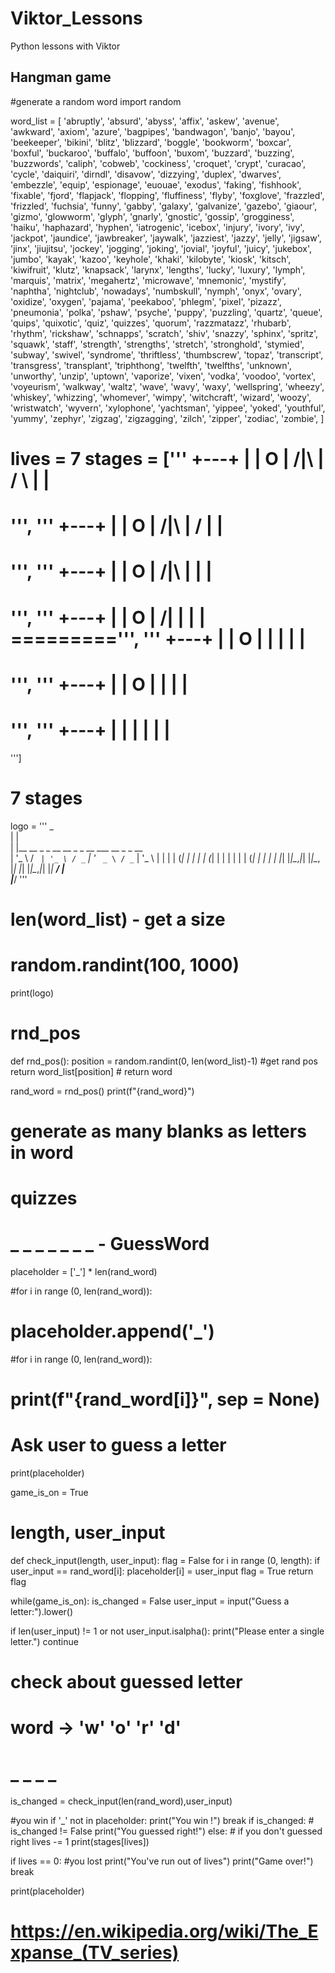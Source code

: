 # Viktor_Lessons
Python lessons with Viktor

## Hangman game

#generate a random word
import random

word_list = [
'abruptly', 'absurd', 'abyss', 'affix', 'askew', 'avenue', 'awkward', 'axiom', 'azure', 'bagpipes', 'bandwagon', 'banjo', 'bayou', 'beekeeper', 'bikini', 'blitz', 'blizzard', 'boggle', 'bookworm', 'boxcar', 'boxful', 'buckaroo', 'buffalo', 'buffoon', 'buxom', 'buzzard', 'buzzing', 'buzzwords', 'caliph', 'cobweb', 'cockiness', 'croquet', 'crypt', 'curacao', 'cycle', 'daiquiri', 'dirndl', 'disavow', 'dizzying', 'duplex', 'dwarves', 'embezzle', 'equip', 'espionage', 'euouae', 'exodus', 'faking', 'fishhook', 'fixable', 'fjord', 'flapjack', 'flopping', 'fluffiness', 'flyby', 'foxglove', 'frazzled', 'frizzled', 'fuchsia', 'funny', 'gabby', 'galaxy', 'galvanize', 'gazebo', 'giaour', 'gizmo', 'glowworm', 'glyph', 'gnarly', 'gnostic', 'gossip', 'grogginess', 'haiku', 'haphazard', 'hyphen', 'iatrogenic', 'icebox', 'injury', 'ivory', 'ivy', 'jackpot', 'jaundice', 'jawbreaker', 'jaywalk', 'jazziest', 'jazzy', 'jelly', 'jigsaw', 'jinx', 'jiujitsu', 'jockey', 'jogging', 'joking', 'jovial', 'joyful', 'juicy', 'jukebox', 'jumbo', 'kayak', 'kazoo', 'keyhole', 'khaki', 'kilobyte', 'kiosk', 'kitsch', 'kiwifruit', 'klutz', 'knapsack', 'larynx', 'lengths', 'lucky', 'luxury', 'lymph', 'marquis', 'matrix', 'megahertz', 'microwave', 'mnemonic', 'mystify', 'naphtha', 'nightclub', 'nowadays', 'numbskull', 'nymph', 'onyx', 'ovary', 'oxidize', 'oxygen', 'pajama', 'peekaboo', 'phlegm', 'pixel', 'pizazz', 'pneumonia', 'polka', 'pshaw', 'psyche', 'puppy', 'puzzling', 'quartz', 'queue', 'quips', 'quixotic', 'quiz', 'quizzes', 'quorum', 'razzmatazz', 'rhubarb', 'rhythm', 'rickshaw', 'schnapps', 'scratch', 'shiv', 'snazzy', 'sphinx', 'spritz', 'squawk', 'staff', 'strength', 'strengths', 'stretch', 'stronghold', 'stymied', 'subway', 'swivel', 'syndrome', 'thriftless', 'thumbscrew', 'topaz', 'transcript', 'transgress', 'transplant', 'triphthong', 'twelfth', 'twelfths', 'unknown', 'unworthy', 'unzip', 'uptown', 'vaporize', 'vixen', 'vodka', 'voodoo', 'vortex', 'voyeurism', 'walkway', 'waltz', 'wave', 'wavy', 'waxy', 'wellspring', 'wheezy', 'whiskey', 'whizzing', 'whomever', 'wimpy', 'witchcraft', 'wizard', 'woozy', 'wristwatch', 'wyvern', 'xylophone', 'yachtsman', 'yippee', 'yoked', 'youthful', 'yummy', 'zephyr', 'zigzag', 'zigzagging', 'zilch', 'zipper', 'zodiac', 'zombie', 
]

lives = 7
stages = ['''
  +---+
  |   |
  O   |
 /|\  |
 / \  |
      |
=========
''', '''
  +---+
  |   |
  O   |
 /|\  |
 /    |
      |
=========
''', '''
  +---+
  |   |
  O   |
 /|\  |
      |
      |
=========
''', '''
  +---+
  |   |
  O   |
 /|   |
      |
      |
=========''', '''
  +---+
  |   |
  O   |
  |   |
      |
      |
=========
''', '''
  +---+
  |   |
  O   |
      |
      |
      |
=========
''', '''
  +---+
  |   |
      |
      |
      |
      |
=========
''']

# 7 stages

logo = ''' 
 _                                             
| |                                            
| |__   __ _ _ __   __ _ _ __ ___   __ _ _ __  
| '_ \ / _` | '_ \ / _` | '_ ` _ \ / _` | '_ \ 
| | | | (_| | | | | (_| | | | | | | (_| | | | |
|_| |_|\__,_|_| |_|\__, |_| |_| |_|\__,_|_| |_|
                    __/ |                      
                   |___/    '''




# len(word_list) - get a size
# random.randint(100, 1000)
print(logo)
# rnd_pos

def rnd_pos():
  position = random.randint(0, len(word_list)-1) #get rand pos 
  return word_list[position] # return word 
  
rand_word = rnd_pos()
print(f"{rand_word}")

# generate as many blanks as letters in word
# quizzes
# _ _ _ _ _ _ _ - GuessWord

placeholder = ['_'] * len(rand_word)

#for i in range (0, len(rand_word)):
#  placeholder.append('_')

#for i in range (0, len(rand_word)):
#  print(f"{rand_word[i]}", sep = None)

# Ask user to guess a letter

print(placeholder)

game_is_on = True


# length, user_input

def check_input(length, user_input):
  flag = False
  for i in range (0, length):
    if user_input == rand_word[i]:
      placeholder[i] = user_input
      flag = True
  return flag
  
while(game_is_on):
  is_changed = False
  user_input = input("Guess a letter:").lower()

  if len(user_input) != 1 or not user_input.isalpha():
    print("Please enter a single letter.")
    continue
  # check about guessed letter
  # word -> 'w' 'o' 'r' 'd'
  # _ _ _ _
  is_changed = check_input(len(rand_word),user_input)
  
  #you win 
  if '_' not in placeholder:
    print("You win !")
    break
  if is_changed: # is_changed != False
    print("You guessed right!")
  else: # if you don't guessed right
    lives -= 1
    print(stages[lives])

  if lives == 0: #you  lost
    print("You've run out of lives")
    print("Game over!")
    break

  print(placeholder)


# https://en.wikipedia.org/wiki/The_Expanse_(TV_series)

